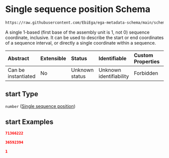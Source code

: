 # Single sequence position Schema

```txt
https://raw.githubusercontent.com/EbiEga/ega-metadata-schema/main/schemas/EGA.common-definitions.json#/definitions/sequenceCoordinates/properties/sequenceInterval/properties/start
```

A single 1-based (first base of the assembly unit is 1, not 0) sequence coordinate, inclusive. It can be used to describe the start or end coordinates of a sequence interval, or directly a single coordinate within a sequence.

| Abstract            | Extensible | Status         | Identifiable            | Custom Properties | Additional Properties | Access Restrictions | Defined In                                                                                           |
| :------------------ | :--------- | :------------- | :---------------------- | :---------------- | :-------------------- | :------------------ | :--------------------------------------------------------------------------------------------------- |
| Can be instantiated | No         | Unknown status | Unknown identifiability | Forbidden         | Allowed               | none                | [EGA.common-definitions.json\*](../../../schemas/EGA.common-definitions.json "open original schema") |

## start Type

`number` ([Single sequence position](ega-12-definitions-sequence-coordinates-properties-sequence-interval-properties-single-sequence-position.md))

## start Examples

```json
71366222
```

```json
36592394
```

```json
1
```
